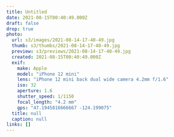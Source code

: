 ```yaml
---
title: Untitled
date: 2021-08-15T00:40:49.000Z
draft: false
drop: true
photo:
  url: s3/images/2021-08-14-17-40-49.jpg
  thumb: s3/thumbs/2021-08-14-17-40-49.jpg
  preview: s3/previews/2021-08-14-17-40-49.jpg
  created: 2021-08-15T00:40:49.000Z
  exif:
    make: Apple
    model: "iPhone 12 mini"
    lens: "iPhone 12 mini back dual wide camera 4.2mm f/1.6"
    iso: 32
    aperture: 1.6
    shutter_speed: 1/1150
    focal_length: "4.2 mm"
    gps: "47.1945816666667 -124.199075"
  title: null
  caption: null
links: []
---
```


